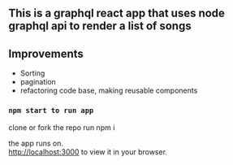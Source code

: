 ## This is a graphql react app that uses node graphql api to render a list of songs

## Improvements

- Sorting
- pagination
- refactoring code base, making reusable components

### `npm start to run app`

clone or fork the repo run npm i

the app runs on.\
[http://localhost:3000](http://localhost:3000) to view it in your browser.
